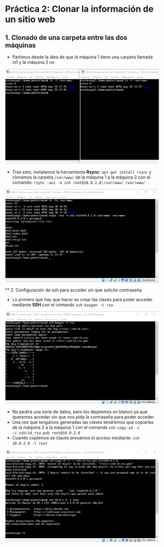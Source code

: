
# Práctica 2: Clonar la información de un sitio web

## 1. Clonado de una carpeta entre las dos máquinas

- Partimos desde la idea de que la máquina 1 tiene una carpeta llamada m1 y la máquina 2 no

![img](https://github.com/pedrolimon/SWAP1617/blob/master/Practica2/archivos.png)

- Tras esto, instalamos la herramienta **Rsync**: `apt-get install rsync` y clonamos la carpeta `/var/www/` de la máquina 1 a la máquina 2 con el comando: `rsync -avz -e ssh root@10.0.2.8:/var/www/ /var/www/`

![img](https://github.com/pedrolimon/SWAP1617/blob/master/Practica2/clonadoRsync.png)

** 2. Configuración de ssh para acceder sin que solicite contraseña

- Lo primero que hay que hacer es crear las claves para poder acceder mediante **SSH** con el comando `ssh-keygen -t rsa`

![img](https://github.com/pedrolimon/SWAP1617/blob/master/Practica2/clavesParaSSH.png)

- No pedirá una serie de datos, pero los dejaremos en blanco ya que queremos acceder sin que nos pida la contraseña para poder acceder
- Una vez que tengamos generadas las claves tendremos que copiarlas de la máquina 2 a la máquina 1 con el comando `ssh-copy-id -i ~/.ssh/id_rsa.pub root@10.0.2.8`
- Cuando copiemos as claves provamos el acceso mediante: `ssh 10.0.2.8 -l root`

![img](https://github.com/pedrolimon/SWAP1617/blob/master/Practica2/SSHSinClaves.png)
